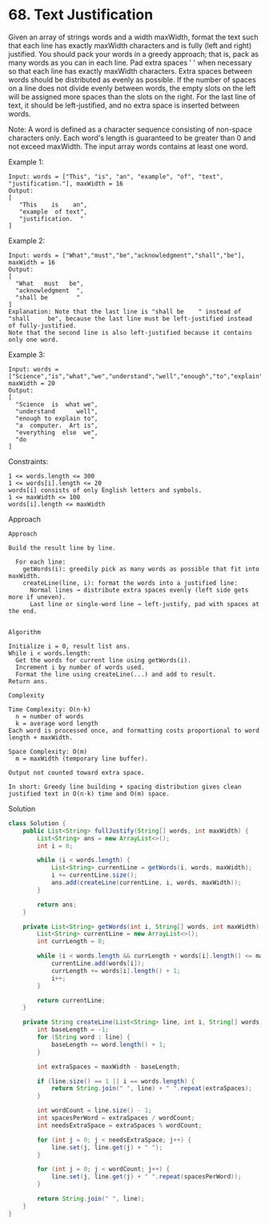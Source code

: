 # 68. Text Justification

Given an array of strings words and a width maxWidth, format the text such that each line has exactly maxWidth characters and is fully (left and right) justified.
You should pack your words in a greedy approach; that is, pack as many words as you can in each line. Pad extra spaces ' ' when necessary so that each line has exactly maxWidth characters.
Extra spaces between words should be distributed as evenly as possible. If the number of spaces on a line does not divide evenly between words, the empty slots on the left will be assigned more spaces than the slots on the right.
For the last line of text, it should be left-justified, and no extra space is inserted between words.

Note:
A word is defined as a character sequence consisting of non-space characters only.
Each word's length is guaranteed to be greater than 0 and not exceed maxWidth.
The input array words contains at least one word.
 

Example 1:
```
Input: words = ["This", "is", "an", "example", "of", "text", "justification."], maxWidth = 16
Output:
[
   "This    is    an",
   "example  of text",
   "justification.  "
]
```

Example 2:
```
Input: words = ["What","must","be","acknowledgment","shall","be"], maxWidth = 16
Output:
[
  "What   must   be",
  "acknowledgment  ",
  "shall be        "
]
Explanation: Note that the last line is "shall be    " instead of "shall     be", because the last line must be left-justified instead of fully-justified.
Note that the second line is also left-justified because it contains only one word.
```

Example 3:
```
Input: words = ["Science","is","what","we","understand","well","enough","to","explain","to","a","computer.","Art","is","everything","else","we","do"], maxWidth = 20
Output:
[
  "Science  is  what we",
  "understand      well",
  "enough to explain to",
  "a  computer.  Art is",
  "everything  else  we",
  "do                  "
]
```

Constraints:
```
1 <= words.length <= 300
1 <= words[i].length <= 20
words[i] consists of only English letters and symbols.
1 <= maxWidth <= 100
words[i].length <= maxWidth
```
 
Approach 
```
Approach

Build the result line by line.

  For each line:
    getWords(i): greedily pick as many words as possible that fit into maxWidth.
    createLine(line, i): format the words into a justified line:
      Normal lines → distribute extra spaces evenly (left side gets more if uneven).
      Last line or single-word line → left-justify, pad with spaces at the end.


Algorithm

Initialize i = 0, result list ans.
While i < words.length:
  Get the words for current line using getWords(i).
  Increment i by number of words used.
  Format the line using createLine(...) and add to result.
Return ans.

Complexity

Time Complexity: O(n·k)
  n = number of words
  k = average word length
Each word is processed once, and formatting costs proportional to word length + maxWidth.

Space Complexity: O(m)
  m = maxWidth (temporary line buffer).

Output not counted toward extra space.

In short: Greedy line building + spacing distribution gives clean justified text in O(n·k) time and O(m) space.

```

Solution
```java
class Solution {
    public List<String> fullJustify(String[] words, int maxWidth) {
        List<String> ans = new ArrayList<>();
        int i = 0;

        while (i < words.length) {
            List<String> currentLine = getWords(i, words, maxWidth);
            i += currentLine.size();
            ans.add(createLine(currentLine, i, words, maxWidth));
        }

        return ans;
    }

    private List<String> getWords(int i, String[] words, int maxWidth) {
        List<String> currentLine = new ArrayList<>();
        int currLength = 0;

        while (i < words.length && currLength + words[i].length() <= maxWidth) {
            currentLine.add(words[i]);
            currLength += words[i].length() + 1;
            i++;
        }

        return currentLine;
    }

    private String createLine(List<String> line, int i, String[] words, int maxWidth) {
        int baseLength = -1;
        for (String word : line) {
            baseLength += word.length() + 1;
        }

        int extraSpaces = maxWidth - baseLength;

        if (line.size() == 1 || i == words.length) {
            return String.join(" ", line) + " ".repeat(extraSpaces);
        }

        int wordCount = line.size() - 1;
        int spacesPerWord = extraSpaces / wordCount;
        int needsExtraSpace = extraSpaces % wordCount;

        for (int j = 0; j < needsExtraSpace; j++) {
            line.set(j, line.get(j) + " ");
        }

        for (int j = 0; j < wordCount; j++) {
            line.set(j, line.get(j) + " ".repeat(spacesPerWord));
        }

        return String.join(" ", line);
    }
}
```
